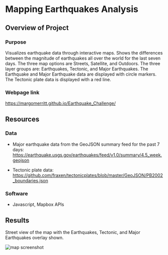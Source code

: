 # Mapping Earthquakes Analysis

## Overview of Project

### Purpose
Visualizes earthquake data through interactive maps. Shows the differences between the magnitude of earthquakes all over the world for the last seven days. The three map options are Streets, Satellite, and Outdoors. The three layer groups are: Earthquakes, Tectonic, and Major Earthquakes. The Earthquake and Major Earthquake data are displayed with circle markers. The Tectonic plate data is displayed with a red line. 


### Webpage link

https://margomerritt.github.io/Earthquake_Challenge/

## Resources
### Data
* Major earthquake data from the GeoJSON summary feed for the past 7 days: 
https://earthquake.usgs.gov/earthquakes/feed/v1.0/summary/4.5_week.geojson

* Tectonic plate data: 
https://github.com/fraxen/tectonicplates/blob/master/GeoJSON/PB2002_boundaries.json

### Software
* Javascript, Mapbox APIs

## Results
Street view of the map with the Earthquakes, Tectonic, and Major Earthquakes overlay shown. 

![map screenshot](https://user-images.githubusercontent.com/111299372/212496759-e1b0e58a-8b4e-4b97-b079-8be62c8d1955.png)
